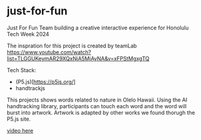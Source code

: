# just-for-fun

Just For Fun Team building a creative interactive experience for Honolulu Tech Week 2024


The inspration for this project is created by teamLab
 https://www.youtube.com/watch?list=TLGGUKeymAR29XQxNjA5MjAyNA&v=xFPStMgxgTQ

 Tech Stack:

 - (P5.js)[https://p5js.org/]
 - handtrackjs

This projects shows words related to nature in Olelo Hawaii. Using the AI handtracking library, participants can touch each word and the word will burst into artwork.  Artwork is adapted by other works we found thorugh the P5.js site.

[video here](https://youtu.be/ZP8re3WPMQ8)